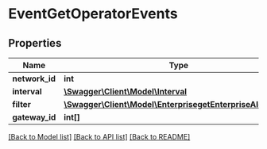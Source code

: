 # EventGetOperatorEvents

## Properties
Name | Type | Description | Notes
------------ | ------------- | ------------- | -------------
**network_id** | **int** |  | [optional] 
**interval** | [**\Swagger\Client\Model\Interval**](Interval.md) |  | [optional] 
**filter** | [**\Swagger\Client\Model\EnterprisegetEnterpriseAlertsFilter**](EnterprisegetEnterpriseAlertsFilter.md) |  | [optional] 
**gateway_id** | **int[]** |  | [optional] 

[[Back to Model list]](../README.md#documentation-for-models) [[Back to API list]](../README.md#documentation-for-api-endpoints) [[Back to README]](../README.md)


